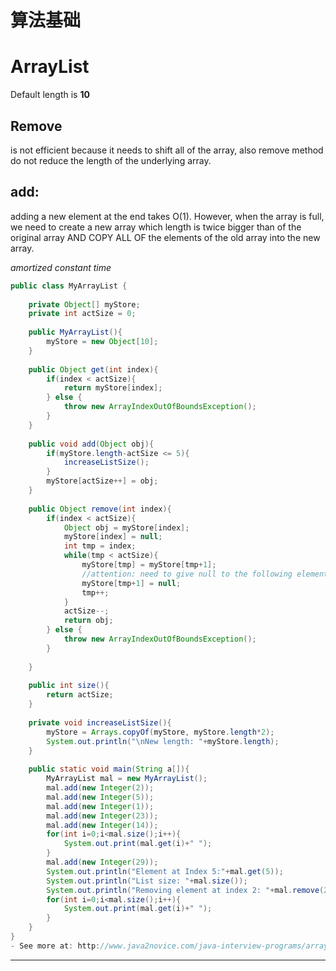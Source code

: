 # 算法基础

# ArrayList

Default length is **10**


## **Remove**

 is not efficient because it needs to shift all of the array, also remove method do not reduce the length of the underlying array.



## **add**: 



adding a new element at the end takes O(1). However, when the array is full, we need to create a new array which length is twice bigger than of the original array AND COPY ALL OF the elements of the old array into the new array.

*amortized constant time*

```java
public class MyArrayList {
 
    private Object[] myStore;
    private int actSize = 0;
     
    public MyArrayList(){
        myStore = new Object[10];
    }
     
    public Object get(int index){
        if(index < actSize){
            return myStore[index];
        } else {
            throw new ArrayIndexOutOfBoundsException();
        }
    }
     
    public void add(Object obj){
        if(myStore.length-actSize <= 5){
            increaseListSize();
        }
        myStore[actSize++] = obj;
    }
     
    public Object remove(int index){
        if(index < actSize){
            Object obj = myStore[index];
            myStore[index] = null;
            int tmp = index;
            while(tmp < actSize){
                myStore[tmp] = myStore[tmp+1];
                //attention: need to give null to the following element
                myStore[tmp+1] = null;
                tmp++;
            }
            actSize--;
            return obj;
        } else {
            throw new ArrayIndexOutOfBoundsException();
        }
         
    }
     
    public int size(){
        return actSize;
    }
     
    private void increaseListSize(){
        myStore = Arrays.copyOf(myStore, myStore.length*2);
        System.out.println("\nNew length: "+myStore.length);
    }
     
    public static void main(String a[]){
        MyArrayList mal = new MyArrayList();
        mal.add(new Integer(2));
        mal.add(new Integer(5));
        mal.add(new Integer(1));
        mal.add(new Integer(23));
        mal.add(new Integer(14));
        for(int i=0;i<mal.size();i++){
            System.out.print(mal.get(i)+" ");
        }
        mal.add(new Integer(29));
        System.out.println("Element at Index 5:"+mal.get(5));
        System.out.println("List size: "+mal.size());
        System.out.println("Removing element at index 2: "+mal.remove(2));
        for(int i=0;i<mal.size();i++){
            System.out.print(mal.get(i)+" ");
        }
    }
}
- See more at: http://www.java2novice.com/java-interview-programs/arraylist-implementation/#sthash.Gr8NsKuq.dpuf
```

---
